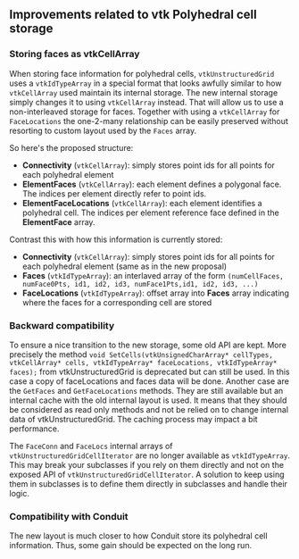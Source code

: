 ## Improvements related to vtk Polyhedral cell storage

###  Storing faces as vtkCellArray

When storing face information for polyhedral cells, `vtkUnstructuredGrid` uses a `vtkIdTypeArray` in a special format that looks awfully similar to how `vtkCellArray` used maintain its internal storage.
The new internal storage simply changes it to using `vtkCellArray` instead.
That will allow us to use a non-interleaved storage for faces. Together with using a `vtkCellArray` for `FaceLocations`  the one-2-many relationship can be easily preserved without resorting to custom layout used by the `Faces` array.

So here's the proposed structure:
* **Connectivity** (`vtkCellArray`): simply stores point ids for all points for each polyhedral element
* **ElementFaces** (`vtkCellArray`): each element defines a polygonal face. The indices per element directly refer to point ids.
* **ElementFaceLocations** (`vtkCellArray`): each element identifies a polyhedral cell. The indices per element reference face defined in the **ElementFace** array.


Contrast this with how this information is currently stored:
* **Connectivity** (`vtkCellArray`): simply stores point ids for all points for each polyhedral element (same as in the new proposal)
* **Faces** (`vtkIdTypeArray`): an interlaved array of the form `(numCellFaces, numFace0Pts, id1, id2, id3, numFace1Pts,id1, id2, id3, ...)`
* **FaceLocations** (`vtkIdTypeArray`): offset array into **Faces** array indicating where the faces for a corresponding cell are stored


### Backward compatibility

To ensure a nice transition to the new storage, some old API are kept.
More precisely the method `void SetCells(vtkUnsignedCharArray* cellTypes, vtkCellArray* cells, vtkIdTypeArray* faceLocations, vtkIdTypeArray* faces);` from vtkUnstructuredGrid is deprecated but can still be used. In this case a copy of faceLocations and faces data will be done.
Another case are the `GetFaces` and  `GetFaceLocations` methods. They are still available  but an internal cache with the old internal layout is used.
It means that they should be considered as read only methods and not be relied on to change internal data of vtkUnstructuredGrid.
The caching process may impact a bit performance.

The `FaceConn` and `FaceLocs` internal arrays of `vtkUnstructuredGridCellIterator` are no longer available as `vtkIdTypeArray`. This may break your subclasses if you rely on them directly and not on the exposed API of `vtkUnstructuredGridCellIterator`. A solution to keep using them in subclasses is to define them directly in subclasses and handle their logic.


### Compatibility with Conduit

The new layout is much closer to how Conduit store its polyhedral cell information.
Thus, some gain should be expected on the long run.
